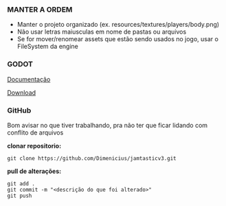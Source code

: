 ### MANTER A ORDEM

- Manter o projeto organizado (ex. resources/textures/players/body.png)
- Não usar letras maiusculas em nome de pastas ou arquivos
- Se for mover/renomear assets que estão sendo usados no jogo, usar o FileSystem da engine

### GODOT
[Documentação](http://docs.godotengine.org/en/3.0/about/index.html)

[Download](https://godotengine.org/)

### GitHub
Bom avisar no que tiver trabalhando, pra não ter que ficar lidando com conflito de arquivos

**clonar repositorio:**

`git clone https://github.com/Dimenicius/jamtasticv3.git`

**pull de alterações:**
```
git add .
git commit -m "<descrição do que foi alterado>"
git push
```

